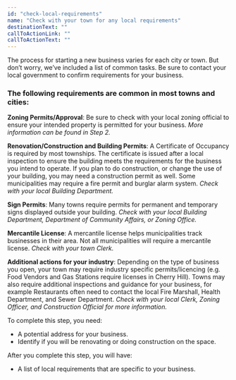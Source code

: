 ```yaml
---
id: "check-local-requirements"
name: "Check with your town for any local requirements"
destinationText: ""
callToActionLink: ""
callToActionText: ""
---
```


The process for starting a new business varies for each city or town. But don’t worry, we’ve included a list of common tasks. Be sure to contact your local government to confirm requirements for your business.

### The following requirements are common in most towns and cities:

**Zoning Permits/Approval**: Be sure to check with your local zoning official to ensure your intended property is permitted for your business. *More information can be found in Step 2.*

**Renovation/Construction and Building Permits**: A Certificate of Occupancy is required by most townships. The certificate is issued after a local inspection to ensure the building meets the requirements for the business you intend to operate. If you plan to do construction, or change the use of your building, you may need a construction permit as well. Some municipalities may require a fire permit and burglar alarm system. *Check with your local Building Department.*

**Sign Permits**: Many towns require permits for permanent and temporary signs displayed outside your building. *Check with your local Building Department, Department of Community Affairs, or Zoning Office.*

**Mercantile License**: A mercantile license helps municipalities track businesses in their area. Not all municipalities will require a mercantile license. *Check with your town Clerk.*

**Additional actions for your industry**: Depending on the type of business you open, your town may require industry specific permits/licencing (e.g. Food Vendors and Gas Stations require licenses in Cherry Hill). Towns may also require additional inspections and guidance for your business, for example Restaurants often need to contact the local Fire Marshall, Health Department, and Sewer Department. *Check with your local Clerk, Zoning Officer, and Construction Official for more information.*

To complete this step, you need:
- A potential address for your business.
- Identify if you will be renovating or doing construction on the space.

After you complete this step, you will have:
- A list of local requirements that are specific to your business.
